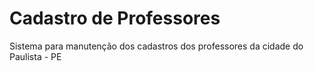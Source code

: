 # Cadastro de Professores
Sistema para manutenção dos cadastros dos professores da cidade do Paulista - PE
